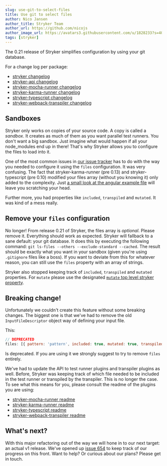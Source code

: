 ```yaml
---
slug: use-git-to-select-files
title: Use git to select files
author: Nico Jansen
author_title: Stryker Team
author_url: https://github.com/nicojs
author_image_url: https://avatars3.githubusercontent.com/u/1828233?s=400&u=fec18ad3776aaafec54c49bbd7173a841ae7ea59&v=4
tags: [stryker]
---
```


The 0.21 release of Stryker simplifies configuration by using your git database.

<!--truncate-->

For a change log per package:

- [stryker changelog](https://github.com/stryker-mutator/stryker-js/blob/master/packages/stryker/CHANGELOG.md)
- [stryker-api changelog](https://github.com/stryker-mutator/stryker-js/blob/master/packages/stryker-api/CHANGELOG.md)
- [stryker-mocha-runner changelog](https://github.com/stryker-mutator/stryker-js/blob/master/packages/stryker-mocha-runner/CHANGELOG.md)
- [stryker-karma-runner changelog](https://github.com/stryker-mutator/stryker-js/blob/master/packages/stryker-karma-runner/CHANGELOG.md)
- [stryker-typescript changelog](https://github.com/stryker-mutator/stryker-js/blob/master/packages/stryker-typescript/CHANGELOG.md)
- [stryker-webpack-transpiler changelog](https://github.com/stryker-mutator/stryker-js/blob/master/packages/stryker-webpack-transpiler/CHANGELOG.md)

## Sandboxes

Stryker only works on copies of your source code. A copy is called a _sandbox_. It creates as much of them as you want parallel test runners.
You don't want a big sandbox. Just imagine what would happen if all your node_modules end up in there! That's why Stryker allows you to configure
the files to load into it.

One of the most common issues in [our issue tracker](https://github.com/stryker-mutator/stryker-js/issues) has to do with
the way you needed to configure it using the `files` configuration. It was very confusing. The fact that stryker-karma-runner (pre 0.13) and stryker-typescript (pre 0.10)
modified your files array (without you knowing it) only added to the complexity.
Just [a small look at the angular example file](https://github.com/nicojs/angular-stryker-example/blob/72d85e19657247a77faa8e12587d3d301147b2bd/stryker.conf.js#L6)
will leave you scratching your head.

Further more, you had properties like `included`, `transpiled` and `mutated`. It was kind of a mess really.

## Remove your `files` configuration

No longer! From release 0.21 of Stryker, the files array is _optional_. Please remove it. Everything should work as expected.
Stryker will fallback to a sane default: your git database. It does this by executing the following command:
`git ls-files --others --exclude-standard --cached`. The result should be exactly what you want in your sandbox
(given you're using `.gitignore` files like a boss). If you want to deviate from this for whatever reason,
you can still use the `files` property with an array of strings.

Stryker also stopped keeping track of `included`, `transpiled` and `mutated` properties. For `mutate` please use the
designated [`mutate` top level stryker property](https://github.com/stryker-mutator/stryker-js/tree/master/packages/stryker#source-code-files-to-mutate).

## Breaking change!

Unfortunately we couldn't create this feature without some breaking changes. The biggest one is that we've had to remove the old
`InputFileDescriptor` object way of defining your input file.

This:

```js
// DEPRECATED
files: [{ pattern: 'pattern', included: true, mutated: true, transpiled: true }];
```

Is deprecated. If you are using it we strongly suggest to try to remove `files` entirely.

We've had to update the API to test runner plugins and transpiler plugins as well. Before, Stryker was keeping track of which file
needed to be included in the test runner or transpiled by the transpiler. This is
no longer the case. To see what this means for you, please consult the readme of the plugins you are using:

- [stryker-mocha-runner readme](https://github.com/stryker-mutator/stryker-js/blob/master/packages/stryker-mocha-runner/README.md)
- [stryker-karma-runner readme](https://github.com/stryker-mutator/stryker-js/blob/master/packages/stryker-karma-runner/README.md)
- [stryker-typescript readme](https://github.com/stryker-mutator/stryker-js/blob/master/packages/stryker-typescript/README.md)
- [stryker-webpack-transpiler readme](https://github.com/stryker-mutator/stryker-js/blob/master/packages/stryker-webpack-transpiler/README.md)

## What's next?

With this major refactoring out of the way we will hone in to our next target: an actual v1 release.
We've opened up [issue 654](https://github.com/stryker-mutator/stryker-js/issues/654) to keep track of our
progress on this front. Want to help? Or curious about our plans? Please get in touch.
